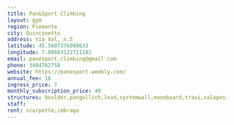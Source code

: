 ```yaml
---
title: Pan&Sport Climbing
layout: gym
region: Piemonte
city: Quincinetto
address: Via Val, n.5
latitude: 45.5607376098633
longitude: 7.80603122711182
email: panesport.climbing@gmail.com
phone: 3404762758
website: https://panesport.weebly.com/
annual_fee: 10
ingress_price: 7
monthly_subscription_price: 40
structures: boulder,pangullich,lead,systemwall,moonboard,travi,salapesi
staff: 
rent: scarpette,imbrago
---
```



